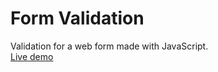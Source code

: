 # Form Validation
 Validation for a web form made with JavaScript.
 <br><a href="https://vinilsilv.github.io/Form-Validation/">Live demo</a>
